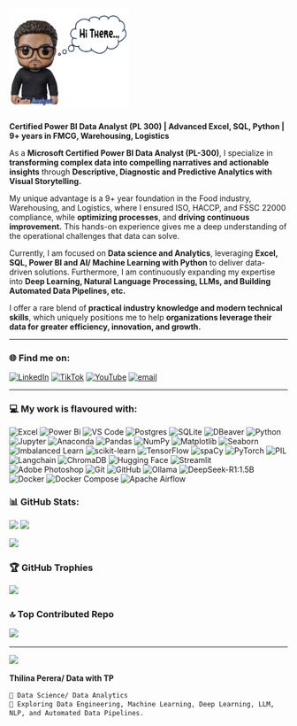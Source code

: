 # <img src="avatar_f.png" width="215" height="180">

**Certified Power BI Data Analyst (PL 300) | Advanced Excel, SQL, Python | 9+ years in FMCG, Warehousing, Logistics**<br>

As a **Microsoft Certified Power BI Data Analyst (PL-300)**, I specialize in **transforming complex data into compelling narratives and actionable insights** through **Descriptive, Diagnostic and Predictive Analytics with Visual Storytelling.**<br>

My unique advantage is a 9+ year foundation in the Food industry, Warehousing, and Logistics, where I ensured ISO, HACCP, and FSSC 22000 compliance, while **optimizing processes**, and **driving continuous improvement.** This hands-on experience gives me a deep understanding of the operational challenges that data can solve.<br>

Currently, I am focused on **Data science and Analytics**, leveraging **Excel, SQL, Power BI and AI/ Machine Learning with Python** to deliver data-driven solutions. Furthermore, I am continuously expanding my expertise into **Deep Learning, Natural Language Processing, LLMs, and Building Automated Data Pipelines, etc.**<br>

I offer a rare blend of **practical industry knowledge and modern technical skills**, which uniquely positions me to help **organizations leverage their data for greater efficiency, innovation, and growth.**

---

### 🌐 Find me on:
[![LinkedIn](https://img.shields.io/badge/LinkedIn-%230077B5.svg?logo=linkedin&logoColor=white)](https://linkedin.com/in/thilina-perera-148aa934/) [![TikTok](https://img.shields.io/badge/TikTok-%23000000.svg?logo=TikTok&logoColor=white)](https://tiktok.com/@data_with_tp) [![YouTube](https://img.shields.io/badge/YouTube-%23FF0000.svg?logo=YouTube&logoColor=white)](https://youtube.com/@Data_with_TP) [![email](https://img.shields.io/badge/Email-D14836?logo=gmail&logoColor=white)](mailto:kgttpereraqatar2022@gmail.com) 

---

### 💻 My work is flavoured with:
![Excel](https://img.shields.io/badge/Advanced_Excel-217346?style=for-the-badge&logo=microsoftexcel&logoColor=white) ![Power Bi](https://img.shields.io/badge/power_bi-F2C811?style=for-the-badge&logo=powerbi&logoColor=black) ![VS Code](https://img.shields.io/badge/VS_Code-007ACC?style=for-the-badge&logo=visual-studio-code&logoColor=white) ![Postgres](https://img.shields.io/badge/postgres-%23316192.svg?style=for-the-badge&logo=postgresql&logoColor=white) ![SQLite](https://img.shields.io/badge/sqlite-%2307405e.svg?style=for-the-badge&logo=sqlite&logoColor=white) ![DBeaver](https://img.shields.io/badge/DBeaver-372923?style=for-the-badge&logo=dbeaver&logoColor=white) ![Python](https://img.shields.io/badge/python-3670A0?style=for-the-badge&logo=python&logoColor=ffdd54) ![Jupyter](https://img.shields.io/badge/Jupyter-F37626?style=for-the-badge&logo=jupyter&logoColor=white) ![Anaconda](https://img.shields.io/badge/Anaconda-%2344A833.svg?style=for-the-badge&logo=anaconda&logoColor=white) ![Pandas](https://img.shields.io/badge/pandas-%23150458.svg?style=for-the-badge&logo=pandas&logoColor=white) ![NumPy](https://img.shields.io/badge/numpy-%23013243.svg?style=for-the-badge&logo=numpy&logoColor=white) ![Matplotlib](https://img.shields.io/badge/Matplotlib-%230db7ed.svg?style=for-the-badge&logo=Matplotlib&logoColor=white) ![Seaborn](https://img.shields.io/badge/Seaborn-3776AB?style=for-the-badge&logo=python&logoColor=white) ![Imbalanced Learn](https://img.shields.io/badge/Imbalanced_Learn-EE4C2C?style=for-the-badge&logo=scikitlearn&logoColor=white) ![scikit-learn](https://img.shields.io/badge/scikit--learn-%23F7931E.svg?style=for-the-badge&logo=scikit-learn&logoColor=white) ![TensorFlow](https://img.shields.io/badge/TensorFlow-%23FF6F00.svg?style=for-the-badge&logo=TensorFlow&logoColor=white) ![spaCy](https://img.shields.io/badge/spaCy-09A3D5?style=for-the-badge&logo=spacy&logoColor=white) ![PyTorch](https://img.shields.io/badge/PyTorch-%23EE4C2C.svg?style=for-the-badge&logo=PyTorch&logoColor=white) ![PIL](https://img.shields.io/badge/PIL-013243?style=for-the-badge&logo=python&logoColor=white) ![Langchain](https://img.shields.io/badge/Langchain-FCBF09?style=for-the-badge&logo=langchain&logoColor=black) ![ChromaDB](https://img.shields.io/badge/ChromaDB-FF6B35?style=for-the-badge&logo=vector_database&logoColor=white) ![Hugging Face](https://img.shields.io/badge/Hugging%20Face-FFD21E?style=for-the-badge&logo=huggingface&logoColor=black) ![Streamlit](https://img.shields.io/badge/Streamlit-FF4B4B?style=for-the-badge&logo=streamlit&logoColor=white) ![Adobe Photoshop](https://img.shields.io/badge/adobe%20photoshop-%23316192.svg?style=for-the-badge&logo=adobe%20photoshop&logoColor=white) ![Git](https://img.shields.io/badge/git-%23F05033.svg?style=for-the-badge&logo=git&logoColor=white) ![GitHub](https://img.shields.io/badge/github-%23121011.svg?style=for-the-badge&logo=github&logoColor=white) ![Ollama](https://img.shields.io/badge/Ollama-7C3AED?style=for-the-badge&logo=ollama&logoColor=white) ![DeepSeek-R1:1.5B](https://img.shields.io/badge/DeepSeek-R1:1.5B_Model-0BABE0?style=for-the-badge&logo=deepseek&logoColor=white) ![Docker](https://img.shields.io/badge/docker-%230db7ed.svg?style=for-the-badge&logo=docker&logoColor=white) ![Docker Compose](https://img.shields.io/badge/Docker_Compose-2496ED?style=for-the-badge&logo=docker&logoColor=white) ![Apache Airflow](https://img.shields.io/badge/Apache_Airflow-017CEE?style=for-the-badge&logo=apacheairflow&logoColor=white)

### 📊 GitHub Stats:
![](https://github-readme-stats.vercel.app/api?username=ThilinaPerera-DataAnalytics&theme=dark&hide_border=false&include_all_commits=true&count_private=true) ![](https://nirzak-streak-stats.vercel.app/?user=ThilinaPerera-DataAnalytics&theme=dark&hide_border=false)<br/>

![](https://github-readme-stats.vercel.app/api/top-langs/?username=ThilinaPerera-DataAnalytics&theme=dark&hide_border=false&include_all_commits=true&count_private=true&layout=compact)

### 🏆 GitHub Trophies
![](https://github-profile-trophy.vercel.app/?username=ThilinaPerera-DataAnalytics&theme=radical&no-frame=false&no-bg=false&margin-w=4)

### 🔝 Top Contributed Repo
![](https://github-contributor-stats.vercel.app/api?username=ThilinaPerera-DataAnalytics&limit=5&theme=dark&combine_all_yearly_contributions=true)

---
[![](https://visitcount.itsvg.in/api?id=ThilinaPerera-DataAnalytics&icon=0&color=0)](https://visitcount.itsvg.in)

**Thilina Perera/ Data with TP**

    📌 Data Science/ Data Analytics
    📌 Exploring Data Engineering, Machine Learning, Deep Learning, LLM, NLP, and Automated Data Pipelines.
